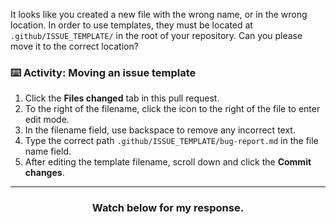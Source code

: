 It looks like you created a new file with the wrong name, or in the wrong location. In order to use templates, they must be located at `.github/ISSUE_TEMPLATE/` in the root of your repository. Can you please move it to the correct location?

### :keyboard: Activity: Moving an issue template

1. Click the **Files changed** tab in this pull request.
2. To the right of the filename, click the icon to the right of the file to enter edit mode.
3. In the filename field, use backspace to remove any incorrect text.
4. Type the correct path `.github/ISSUE_TEMPLATE/bug-report.md` in the file name field.
5. After editing the template filename, scroll down and click the **Commit changes**.

<hr>
<h3 align="center">Watch below for my response.</h3>
